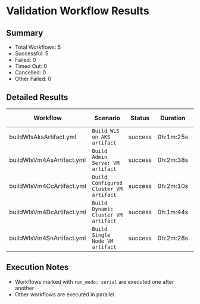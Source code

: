 # Validation Workflow Results

## Summary
- Total Workflows: 5
- Successful: 5
- Failed: 0
- Timed Out: 0
- Cancelled: 0
- Other Failed: 0

## Detailed Results

| Workflow | Scenario | Status | Duration | Run URL |
|----------|----------|---------|-----------|----------|
| buildWlsAksArtifact.yml | `Build WLS on AKS artifact` | success | 0h:1m:25s | [View Run](https://github.com/oracle/weblogic-azure/actions/runs/18580638628) |
| buildWlsVm4AsArtifact.yml | `Build Admin Server VM artifact` | success | 0h:2m:38s | [View Run](https://github.com/oracle/weblogic-azure/actions/runs/18580640529) |
| buildWlsVm4CcArtifact.yml | `Build Configured Cluster VM artifact` | success | 0h:2m:10s | [View Run](https://github.com/oracle/weblogic-azure/actions/runs/18580642421) |
| buildWlsVm4DcArtifact.yml | `Build Dynamic Cluster VM artifact` | success | 0h:1m:44s | [View Run](https://github.com/oracle/weblogic-azure/actions/runs/18580644393) |
| buildWlsVm4SnArtifact.yml | `Build Single Node VM artifact` | success | 0h:2m:28s | [View Run](https://github.com/oracle/weblogic-azure/actions/runs/18580646071) |


## Execution Notes
- Workflows marked with `run_mode: serial` are executed one after another
- Other workflows are executed in parallel
